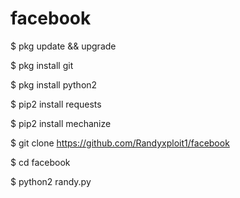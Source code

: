 # facebook
$ pkg update && upgrade

$ pkg install git 

$ pkg install python2

$ pip2 install requests

$ pip2 install mechanize

$ git clone https://github.com/Randyxploit1/facebook

$ cd facebook

$ python2 randy.py
